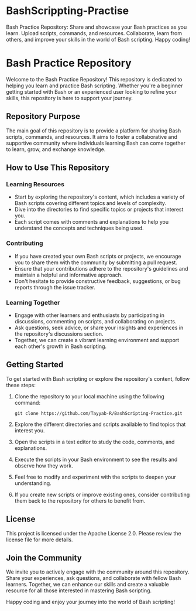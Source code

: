 # BashScrippting-Practise
Bash Practice Repository: Share and showcase your Bash practices as you learn. Upload scripts, commands, and resources. Collaborate, learn from others, and improve your skills in the world of Bash scripting. Happy coding!
# Bash Practice Repository

Welcome to the Bash Practice Repository! This repository is dedicated to helping you learn and practice Bash scripting. Whether you're a beginner getting started with Bash or an experienced user looking to refine your skills, this repository is here to support your journey.

## Repository Purpose

The main goal of this repository is to provide a platform for sharing Bash scripts, commands, and resources. It aims to foster a collaborative and supportive community where individuals learning Bash can come together to learn, grow, and exchange knowledge.

## How to Use This Repository

### Learning Resources

- Start by exploring the repository's content, which includes a variety of Bash scripts covering different topics and levels of complexity.
- Dive into the directories to find specific topics or projects that interest you.
- Each script comes with comments and explanations to help you understand the concepts and techniques being used.

### Contributing

- If you have created your own Bash scripts or projects, we encourage you to share them with the community by submitting a pull request.
- Ensure that your contributions adhere to the repository's guidelines and maintain a helpful and informative approach.
- Don't hesitate to provide constructive feedback, suggestions, or bug reports through the issue tracker.

### Learning Together

- Engage with other learners and enthusiasts by participating in discussions, commenting on scripts, and collaborating on projects.
- Ask questions, seek advice, or share your insights and experiences in the repository's discussions section.
- Together, we can create a vibrant learning environment and support each other's growth in Bash scripting.

## Getting Started

To get started with Bash scripting or explore the repository's content, follow these steps:

1. Clone the repository to your local machine using the following command:
   ```
   git clone https://github.com/Tayyab-R/BashScripting-Practice.git

   ```

2. Explore the different directories and scripts available to find topics that interest you.

3. Open the scripts in a text editor to study the code, comments, and explanations.

4. Execute the scripts in your Bash environment to see the results and observe how they work.

5. Feel free to modify and experiment with the scripts to deepen your understanding.

6. If you create new scripts or improve existing ones, consider contributing them back to the repository for others to benefit from.

## License

This project is licensed under the Apache License 2.0. Please review the license file for more details.

## Join the Community

We invite you to actively engage with the community around this repository. Share your experiences, ask questions, and collaborate with fellow Bash learners. Together, we can enhance our skills and create a valuable resource for all those interested in mastering Bash scripting.

Happy coding and enjoy your journey into the world of Bash scripting!

